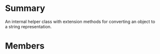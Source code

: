 # Summary #
An internal helper class with extension methods for converting an object to a string representation.

# Members #